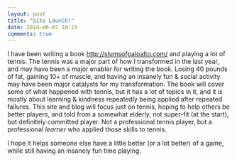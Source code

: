 ```yaml
---
layout: post
title: "Site Launch!"
date: 2014-06-07 18:15
comments: true
---
```


I have been writing a book http://slumsofpaloalto.com/ and playing a lot of tennis.  The tennis was a major part of
how I transformed in the last year, and may have been a major enabler for writing the book.  Losing 40 pounds of fat, gaining 10+ of muscle,
and having an insanely fun & social activity may have been major catalysts for my transformation.  The book will cover some of what
happened with tennis, but it has a lot of topics in it, and it is mostly about learning & kindness repeatedly being applied after
repeated failures.  This site and blog will focus just on tennis, hoping to help others be better players, and told from
a somewhat elderly, not super-fit (at the start), but definitely committed player.  Not a professional tennis player, but a professional _learner_ who
applied those skills to tennis.

I hope it helps someone else have a little better (or a lot better) of a game, while still having an insanely fun time playing.


